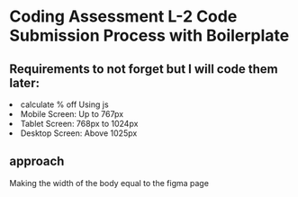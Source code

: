 # Coding Assessment L-2 Code Submission Process with Boilerplate
<h2>Requirements to not forget but I will code them later:</h2>
<li>calculate % off Using js </li>
<li>Mobile Screen: Up to 767px</li>
<li>Tablet Screen: 768px to 1024px</li>
<li>Desktop Screen: Above 1025px</li>


<h2>approach</h2>
<p>Making the width of the body equal to the figma page</p>